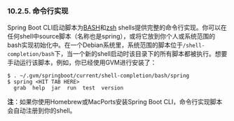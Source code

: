 ### 10.2.5. 命令行实现

Spring Boot CLI启动脚本为[BASH](http://en.wikipedia.org/wiki/Bash_%28Unix_shell%29)和[zsh](http://en.wikipedia.org/wiki/Zsh) shells提供完整的命令行实现。你可以在任何shell中source脚本（名称也是spring），或将它放到你个人或系统范围的bash实现初始化中。在一个Debian系统里，系统范围的脚本位于`/shell-completion/bash`下，当一个新的shell启动时该目录下的所有脚本都被执行。想要手动运行该脚本，例如，你已经使用GVM进行安装了：
```shell
$ . ~/.gvm/springboot/current/shell-completion/bash/spring
$ spring <HIT TAB HERE>
  grab  help  jar  run  test  version
```

**注**：如果你使用Homebrew或MacPorts安装Spring Boot CLI，命令行实现脚本会自动注册到你的shell。
